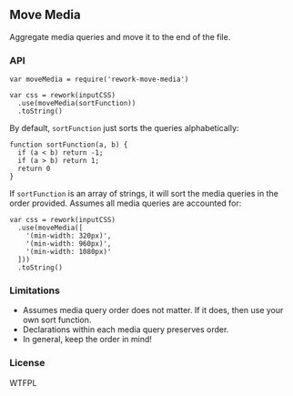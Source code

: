 ## Move Media

Aggregate media queries and move it to the end of the file.

### API

    var moveMedia = require('rework-move-media')

    var css = rework(inputCSS)
      .use(moveMedia(sortFunction))
      .toString()

By default, `sortFunction` just sorts the queries alphabetically:

    function sortFunction(a, b) {
      if (a < b) return -1;
      if (a > b) return 1;
      return 0
    }

If `sortFunction` is an array of strings,
it will sort the media queries in the order provided.
Assumes all media queries are accounted for:

    var css = rework(inputCSS)
      .use(moveMedia([
        '(min-width: 320px)',
        '(min-width: 960px)',
        '(min-width: 1080px)'
      ]))
      .toString()

### Limitations

- Assumes media query order does not matter.
  If it does, then use your own sort function.
- Declarations within each media query preserves order.
- In general, keep the order in mind!

### License

WTFPL